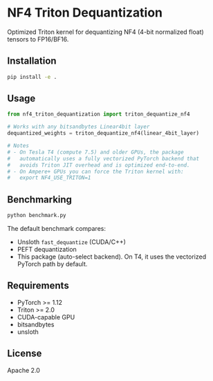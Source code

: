 # NF4 Triton Dequantization

Optimized Triton kernel for dequantizing NF4 (4-bit normalized float) tensors to FP16/BF16.

## Installation

```bash
pip install -e .
```

## Usage

```python
from nf4_triton_dequantization import triton_dequantize_nf4

# Works with any bitsandbytes Linear4bit layer
dequantized_weights = triton_dequantize_nf4(linear_4bit_layer)

# Notes
# - On Tesla T4 (compute 7.5) and older GPUs, the package
#   automatically uses a fully vectorized PyTorch backend that
#   avoids Triton JIT overhead and is optimized end-to-end.
# - On Ampere+ GPUs you can force the Triton kernel with:
#   export NF4_USE_TRITON=1
```

## Benchmarking

```bash
python benchmark.py
```

The default benchmark compares:
- Unsloth `fast_dequantize` (CUDA/C++)
- PEFT dequantization
- This package (auto-select backend). On T4, it uses the vectorized
  PyTorch path by default.

## Requirements

- PyTorch >= 1.12
- Triton >= 2.0
- CUDA-capable GPU
- bitsandbytes
- unsloth

## License

Apache 2.0
